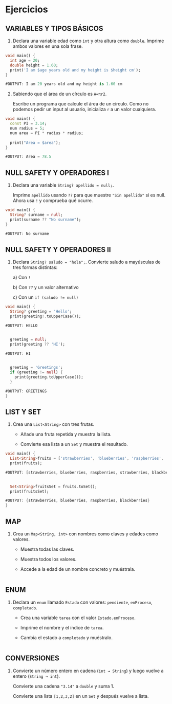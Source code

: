 # Ejercicios

## VARIABLES Y TIPOS BÁSICOS

1) Declara una variable edad como `int` y otra altura como `double`. Imprime ambos valores en una sola frase.

```dart
void main() {
  int age = 20;
  double height = 1.60;
  print('I am $age years old and my height is $height cm');
}

#OUTPUT: I am 20 years old and my height is 1.60 cm
```

2) Sabiendo que el área de un círculo es `A=πr2`.

    Escribe un programa que calcule el área de un círculo. Como no podemos pedir un input al usuario, inicializa `r` a un valor cualquiera. 

```dart
void main() {
  const PI = 3.14;
  num radius = 5;
  num area = PI * radius * radius;
  
  print("Area = $area");
}

#OUTPUT: Area = 78.5
```

## NULL SAFETY Y OPERADORES I

1) Declara una variable `String? apellido = null;`.

    Imprime `apellido` usando `??` para que muestre `"Sin apellido"` si es null. Ahora usa `!` y comprueba qué ocurre.

```dart
void main() {
  String? surname = null;
  print(surname ?? "No surname");
}

#OUTPUT: No surname
```

## NULL SAFETY Y OPERADORES II

1) Declara `String? saludo = "hola";`.
Convierte saludo a mayúsculas de tres formas distintas:
   
   a) Con `!`
   
   b) Con `??` y un valor alternativo
   
   c) Con un `if (saludo != null)`

```dart
void main() {
  String? greeting = 'Hello';
  print(greeting!.toUpperCase());

#OUTPUT: HELLO


  greeting = null;
  print(greeting ?? 'HI');

#OUTPUT: HI
  

  greeting = 'Greetings';
  if (greeting != null) {
    print(greeting.toUpperCase());
  }

#OUTPUT: GREETINGS
}
```

## LIST Y SET

1) Crea una `List<String>` con tres frutas.

    - Añade una fruta repetida y muestra la lista.

    - Convierte esa lista a un `Set` y muestra el resultado.

```dart
void main() {
  List<String>fruits = ['strawberries', 'blueberries', 'raspberries', 'strawberries', 'blackberries'];
  print(fruits);

#OUTPUT: [strawberries, blueberries, raspberries, strawberries, blackberries]
  

  Set<String>fruitsSet = fruits.toSet();
  print(fruitsSet);

#OUTPUT: {strawberries, blueberries, raspberries, blackberries}
}
```

## MAP

1) Crea un `Map<String, int>` con nombres como claves y edades como valores.

    - Muestra todas las claves.

    - Muestra todos los valores.

    - Accede a la edad de un nombre concreto y muéstrala.

```dart
```

## ENUM

1) Declara un `enum` llamado `Estado` con valores: `pendiente`, `enProceso`, `completado`.

    - Crea una variable `tarea` con el valor `Estado.enProceso`.

    - Imprime el nombre y el índice de `tarea`.

    - Cambia el estado a `completado` y muéstralo.

```dart
```

## CONVERSIONES

1) Convierte un número entero en cadena (`int → String`) y luego vuelve a entero (`String → int`).

    Convierte una cadena `"3.14"` a `double` y suma 1.

    Convierte una lista `[1,2,3,2]` en un `Set` y después vuelve a lista.

```dart
```